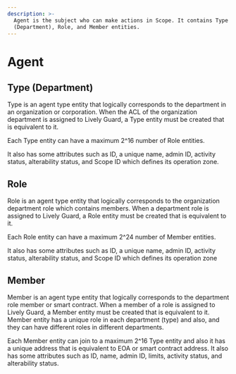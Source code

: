 ```yaml
---
description: >-
  Agent is the subject who can make actions in Scope. It contains Type
  (Department), Role, and Member entities.
---
```


# Agent

## Type (Department)

Type is an agent type entity that logically corresponds to the department in an organization or corporation. When the ACL of the organization department is assigned to Lively Guard, a Type entity must be created that is equivalent to it.

Each Type entity can have a maximum 2^16 number of Role entities.

It also has some attributes such as ID, a unique name, admin ID, activity status, alterability status, and Scope ID which defines its operation zone.

## Role

Role is an agent type entity that logically corresponds to the organization department role which contains members. When a department role is assigned to Lively Guard, a Role entity must be created that is equivalent to it.

Each Role entity can have a maximum 2^24 number of Member entities.

It also has some attributes such as ID, a unique name, admin ID, activity status, alterability status, and Scope ID which defines its operation zone

## Member

Member is an agent type entity that logically corresponds to the department role member or smart contract. When a member of a role is assigned to Lively Guard, a Member entity must be created that is equivalent to it. Member entity has a unique role in each department (type) and also, and they can have different roles in different departments.

Each Member entity can join to a maximum 2^16 Type entity and also it has a unique address that is equivalent to EOA or smart contract address. It also has some attributes such as ID, name, admin ID, limits, activity status, and alterability status.
